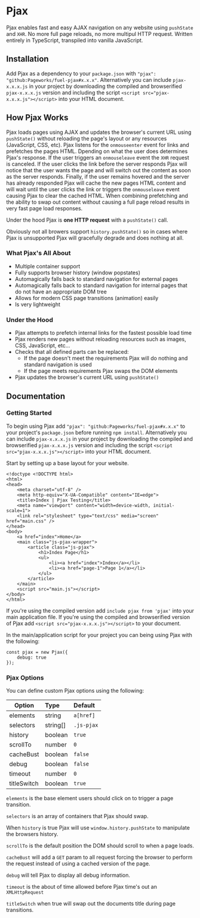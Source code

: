 # Pjax
Pjax enables fast and easy AJAX navigation on any website using `pushState` and `XHR`. No more full page reloads, no more multipul HTTP request. Written entirely in TypeScript, transpiled into vanilla JavaScript.

## Installation
Add Pjax as a dependency to your `package.json` with `"pjax": "github:Pageworks/fuel-pjax#x.x.x"`. Alternatively you can include `pjax-x.x.x.js` in your project by downloading the compiled and browserified `pjax-x.x.x.js` version and including the script `<script src="pjax-x.x.x.js"></script>` into your HTML document.

## How Pjax Works
Pjax loads pages using AJAX and updates the browser's current URL using `pushState()` without reloading the page's layout or any resources (JavaScript, CSS, etc). Pjax listens for the `onmouseenter` event for links and prefetches the pages HTML. Dpending on what the user does determines Pjax's response. If the user triggers an `onmouseleave` event the `XHR` request is canceled. If the user clicks the link before the server responds Pjax will notice that the user wants the page and will switch out the content as soon as the server responds. Finally, if the user remains hovered and the server has already responded Pjax will cache the new pages HTML content and will wait until the user clicks the link or triggers the `onmouseleave` event causing Pjax to clear the cached HTML. When combining prefetching and the ability to swap out content without causing a full page reload results in very fast page load responses.

Under the hood Pjax is **one HTTP request** with a `pushState()` call.

Obviously not all browers support `history.pushState()` so in cases where Pjax is unsupported Pjax will gracefully degrade and does nothing at all.

### What Pjax's All About
- Multiple container support
- Fully supports browser history (window popstates)
- Automagically falls back to standard navigation for external pages
- Automagically falls back to standard navigation for internal pages that do not have an appropriate DOM tree
- Allows for modern CSS page transitions (animation) easily
- Is very lightweight

### Under the Hood
- Pjax attempts to prefetch internal links for the fastest possible load time
- Pjax renders new pages without reloading resources such as images, CSS, JavaScript, etc...
- Checks that all defined parts can be replaced:
    - If the page doesn't meet the requirements Pjax will do nothing and standard navigation is used
    - If the page meets requirements Pjax swaps the DOM elements
- Pjax updates the browser's current URL using `pushState()`

## Documentation

### Getting Started

To begin using Pjax add `"pjax": "github:Pageworks/fuel-pjax#x.x.x"` to your project's `package.json` before running `npm install`. Alternatively you can include `pjax-x.x.x.js` in your project by downloading the compiled and browserified `pjax-x.x.x.js` version and including the script `<script src="pjax-x.x.x.js"></script>` into your HTML document.

Start by setting up a base layout for your website.
```
<!doctype <!DOCTYPE html>
<html>
<head>
    <meta charset="utf-8" />
    <meta http-equiv="X-UA-Compatible" content="IE=edge">
    <title>Index | Pjax Testing</title>
    <meta name="viewport" content="width=device-width, initial-scale=1">
    <link rel="stylesheet" type="text/css" media="screen" href="main.css" />
</head>
<body>
    <a href="index">Home</a>
    <main class="js-pjax-wrapper">
        <article class="js-pjax">
            <h1>Index Page</h1>
            <ul>
                <li><a href="index">Index</a></li>
                <li><a href="page-1">Page 1</a></li>
            </ul>
        </article>
    </main>
    <script src="main.js"></script>
</body>
</html>
```

If you're using the compiled version add `include pjax from 'pjax'` into your main application file. If you're using the compiled and browserified version of Pjax add `<script src="pjax-x.x.x.js"></script>` to your document.

In the main/application script for your project you can being using Pjax with the following:
```
const pjax = new Pjax({
    debug: true
});
```

### Pjax Options

You can define custom Pjax options using the following:

| Option        | Type                      | Default              |
| ------------- |:------------------------- |:-------------------- |
| elements      | string                    | `a[href]`            |
| selectors     | string[]                  | `.js-pjax`           |
| history       | boolean                   | `true`               |
| scrollTo      | number                    | `0`                  |
| cacheBust     | boolean                   | `false`              |
| debug         | boolean                   | `false`              |
| timeout       | number                    | `0`                  |
| titleSwitch   | boolean                   | `true`               |

`elements` is the base element users should click on to trigger a page transition.

`selectors` is an array of containers that Pjax should swap.

When `history` is true Pjax will use `window.history.pushState` to manipulate the browsers history.

`scrollTo` is the default position the DOM should scroll to when a page loads.

`cacheBust` will add a `GET` param to all request forcing the browser to perform the request instead of using a cached version of the page.

`debug` will tell Pjax to display all debug information.

`timeout` is the about of time allowed before Pjax time's out an `XMLHttpRequest`

`titleSwitch` when true will swap out the documents title during page transitions.